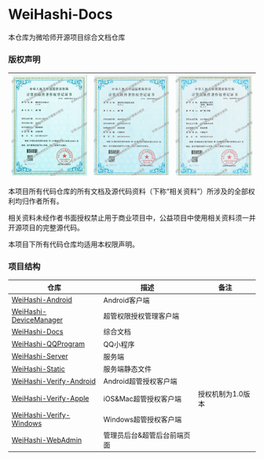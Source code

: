 # WeiHashi-Docs

本仓库为微哈师开源项目综合文档仓库

### 版权声明

| ![1659842517793](软著/QQ%E6%B5%8F%E8%A7%88%E5%99%A8%E6%88%AA%E5%9B%BE20220807111012.png) | ![1659842517793](软著/QQ%E6%B5%8F%E8%A7%88%E5%99%A8%E6%88%AA%E5%9B%BE20220807111211.png) | ![1659842517793](软著/QQ%E6%B5%8F%E8%A7%88%E5%99%A8%E6%88%AA%E5%9B%BE20220807111316.png) |
| -------------------------------------------------------------------------------------- | -------------------------------------------------------------------------------------- | -------------------------------------------------------------------------------------- |

本项目所有代码仓库的所有文档及源代码资料（下称“相关资料”）所涉及的全部权利均归作者所有。

相关资料未经作者书面授权禁止用于商业项目中，公益项目中使用相关资料须一并开源项目的完整源代码。

本项目下所有代码仓库均适用本权限声明。

### 项目结构

| 仓库                                                                        | 描述                        | 备注              |
| --------------------------------------------------------------------------- | --------------------------- | ----------------- |
| [WeiHashi-Android](https://github.com/WeiHashi/WeiHashi-Android)               | Android客户端               |                   |
| [WeiHashi-DeviceManager](https://github.com/WeiHashi/WeiHashi-DeviceManager)   | 超管权限授权管理客户端      |                   |
| [WeiHashi-Docs](https://github.com/WeiHashi/WeiHashi-Docs)                     | 综合文档                    |                   |
| [WeiHashi-QQProgram](https://github.com/WeiHashi/WeiHashi-QQProgram)           | QQ小程序                    |                   |
| [WeiHashi-Server](https://github.com/WeiHashi/WeiHashi-Server)                 | 服务端                      |                   |
| [WeiHashi-Static](https://github.com/WeiHashi/WeiHashi-Static)                 | 服务端静态文件              |                   |
| [WeiHashi-Verify-Android](https://github.com/WeiHashi/WeiHashi-Verify-Android) | Android超管授权客户端       |                   |
| [WeiHashi-Verify-Apple](https://github.com/WeiHashi/WeiHashi-Verify-Apple)     | iOS&Mac超管授权客户端       | 授权机制为1.0版本 |
| [WeiHashi-Verify-Windows](https://github.com/WeiHashi/WeiHashi-Verify-Windows) | Windows超管授权客户端       |                   |
| [WeiHashi-WebAdmin](https://github.com/WeiHashi/WeiHashi-WebAdmin)             | 管理员后台&超管后台前端页面 |                   |
